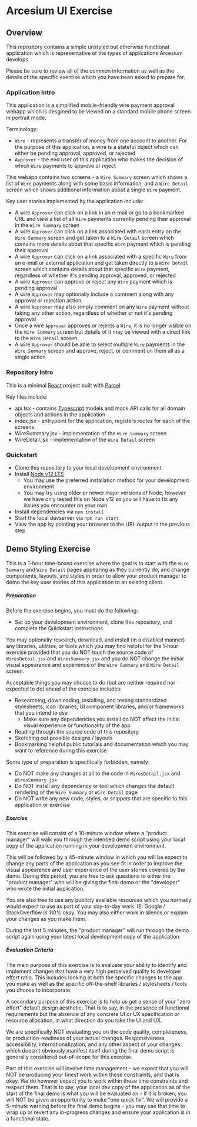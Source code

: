 # Arcesium UI Exercise


## Overview

This repository contains a simple unstyled but otherwise functional application which is representative of the types of applications Arcesium develops.

Please be sure to review all of the common information as well as the details of the specific exercise which you have been asked to prepare for.

### Application Intro

This application is a simplified mobile-friendly wire payment approval webapp which is desgined to be viewed on a standard mobile phone screen in portrait mode.

Terminology:

* `Wire` - represents a transfer of money from one account to another. For the purpose of this application, a wire is a stateful object which can either be pending approval, approved, or rejected
* `Approver` - the end user of this application who makes the decision of which `Wire` payments to approve or reject

This webapp contains two screens - a `Wire Summary` screen which shows a list of `Wire` payments along with some basic information, and a `Wire Detail` screen which shows additional information about a single `Wire` payment.

Key user stories implemented by the application include:

* A wire `Approver` can click on a link in an e-mail or go to a bookmarked URL and view a list of all `Wire` payments currently pending their approval in the `Wire Summary` screen
* A wire `Approver` can click on a link associated with each entry on the `Wire Summary` screen and get taken to a `Wire Detail` screen which contains more details about that specific `Wire` payment which is pending their approval
* A wire `Approver` can click on a link associated with a specific `Wire` from an e-mail or external application and get taken directly to a `Wire Detail` screen which contains details about that specific `Wire` payment, regardless of whether it's pending approval, approved, or rejected
* A wire `Approver` can approve or reject any `Wire` payment which is pending approval
* A wire `Approver` may optionally include a comment along with any approval or rejection action
* A wire `Approver` may also simply comment on any `Wire` payment without taking any other action, regardless of whether or not it's pending approval
* Once a wire `Approver` approves or rejects a `Wire`, it is no longer visible on the `Wire Summary` screen but details of it may be viewed with a direct link to the `Wire Detail` screen
* A wire `Approver` should be able to select multiple `Wire` payments in the `Wire Summary` screen and approve, reject, or comment on them all as a single action


### Repository Intro

This is a minimal [React](https://reactjs.org/) project built with [Parcel](https://parceljs.org/)

Key files include:

* api.tsx - contains [Typescript](https://www.typescriptlang.org/) models and mock API calls for all domain objects and actions in the application
* index.jsx - entrypoint for the application, registers routes for each of the screens
* WireSummary.jsx - implementation of the `Wire Summary` screen
* WireDetail.jsx - implementation of the `Wire Detail` screen

### Quickstart

* Clone this repository to your local development environment
* Install [Node v12 LTS](https://nodejs.org/en/download/)
  * You may use the preferred installation method for your development environment
  * You may try using older or newer major versions of Node, however we have only tested this on Node v12 so you will have to fix any issues you encounter on your own
* Install dependencies via `npm install`
* Start the local devserver via `npm run start`
* View the app by pointing your browser to the URL output in the previous step

## Demo Styling Exercise

This is a 1-hour time-boxed exercise where the goal is to start with the `Wire Summary` and `Wire Detail` pages appearing as they currently do, and change components, layouts, and styles in order to allow your product manager to demo the key user stories of this application to an existing client.

##### Preparation

Before the exercise begins, you must do the following:

* Set up your development environment, clone this repository, and complete the Quickstart instructions

You may optionally research, download, and install (in a disabled manner) any libraries, utilities, or tools which you may find helpful for the 1-hour exercise provided that you do NOT touch the source code of `WiresDetail.jsx` and `WiresSummary.jsx` and you do NOT change the initial visual appearance and experience of the `Wire Summary` and `Wire Detail` screen.

Acceptable things you may choose to do (but are neither required nor expected to do) ahead of the exercise includes:
* Researching, downloading, installing, and testing standardized stylesheets, icon libraries, UI component libraries, and/or frameworks that you intend to use
  * Make sure any dependencies you install do NOT affect the initial visual experience or functionality of the app
* Reading through the source code of this repository
* Sketching out possible designs / layouts
* Bookmarking helpful public tutorials and documentation which you may want to reference during this exercise

Some type of preparation is specifically forbidden, namely:

* Do NOT make any changes at all to the code in `WiresDetail.jsx` and `WiresSummary.jsx`
* Do NOT install any dependency or tool which changes the default rendering of the `Wire Summary` or `Wire Detail` page
* Do NOT write any new code, styles, or snippets that are specific to this application or exercise

##### Exercise

This exercise will consist of a 10-minute window where a "product manager" will walk you through the intended demo script using your local copy of the application running in your development environment.

This will be followed by a 45-minute window in which you will be expect to change any parts of the application as you see fit in order to improve the visual appearence and user experience of the user stories covered by the demo. During this period, you are free to ask questions to either the "product manager" who will be giving the final demo or the "developer" who wrote the initial application. 

You are also free to use any publicly available resources which you normally would expect to use as part of your day-to-day work. IE: Google / StackOverflow is 110% okay. You may also either work in silence or explain your changes as you make them.

During the last 5 minutes, the "product manager" will run through the demo script again using your latest local development copy of the application.



##### Evaluation Criteria

The main purpose of this exercise is to evaluate your ability to identify and implement changes that have a very high perceived quality to developer effort ratio. This includes looking at both the specific changes to the app you make as well as the specific off-the-shelf libraries / stylesheets / tools you choose to incorporate.

A secondary purpose of this exercise is to help us get a sense of your "zero effort" default design aesthetic. That is to say, in the presence of functional requirements but the absence of any concrete UI or UX specification or resource allocation, in what direction do you take the UI and UX.

We are specifically NOT evaluating you on the code quality, completeness, or production-readiness of your actual changes. Responsiveness, accessibility, internationalization, and any other aspect of your changes which doesn't obviously manifest itself during the final demo script is generally considered out-of-scope for this exercise.

Part of this exercise will involve time management - we expect that you will NOT be producing your finest work within these constraints, and that is okay. We do however expect you to work within these time constraints and respect them. That is to say, your local dev copy of the application as of the start of the final demo is what you will be evaluated on - if it is broken, you will NOT be given an opportunity to make "one quick fix". We will provide a 5-minute warning before the final demo begins - you may use that time to wrap up or revert any in-progress changes and ensure your application is in a functional state.


